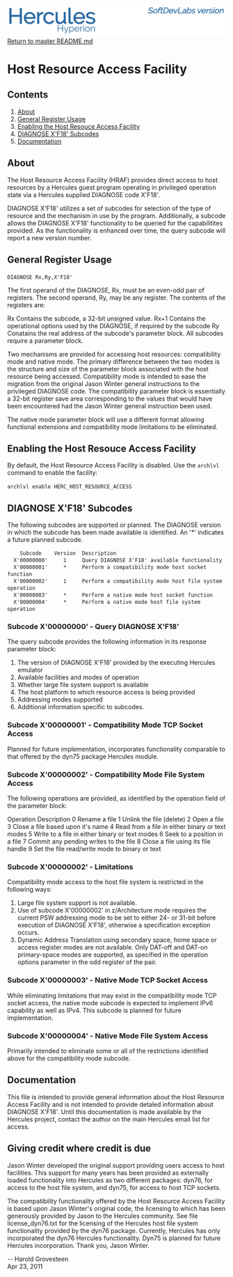 ![test image](images/image_header_herculeshyperionSDL.png)
[Return to master README.md](../README.md)

# Host Resource Access Facility
## Contents
1. [About](#About)
2. [General Register Usage](#General-Register-Usage)
3. [Enabling the Host Resouce Access Facility](#Enabling-the-Host-Resouce-Access-Facility)
4. [DIAGNOSE X'F18' Subcodes](#DIAGNOSE-XF18-Subcodes)
5. [Documentation](#Documentation)

## About
The Host Resource Access Facility (HRAF) provides direct access to host resources by a Hercules guest program operating in privileged operation state via a Hercules supplied DIAGNOSE code X'F18'.

DIAGNOSE X'F18' utilizes a set of subcodes for selection of the type of resource and the mechanism in use by the program.  Additionally, a subcode allows the DIAGNOSE X'F18' functionality to be queried for the capabilitites provided.  As the functionality is enhanced over time, the query subcode will report a new version number.

## General Register Usage
`DIAGNOSE Rx,Ry,X'F18'`  

The first operand of the DIAGNOSE, Rx, must be an even-odd pair of registers.  The second operand, Ry, may be any register.  The contents of the registers are:

  Rx   Contains the subcode, a 32-bit unsigned value.
  Rx+1 Contains the operational options used by the DIAGNOSE, if required by the
       subcode
  Ry   Conatains the real address of the subcode's parameter block.  All subcodes
       require a parameter block.

Two mechanisms are provided for accessing host resources: compatibility mode and native mode.  The primary difference between the two modes is the structure and size of the parameter block associated with the host resource being accessed.
Compatibility mode is intended to ease the migration from the original Jason Winter general instructions to the privileged DIAGNOSE code.  The compatibility parameter block is essentially a 32-bit register save area corresponding to the values that would have been encountered had the Jason Winter general instruction been used.

The native mode parameter block will use a different format allowing functional extensions and compatibility mode limitations to be eliminated.

## Enabling the Host Resouce Access Facility
By default, the Host Resource Access Facility is disabled.  Use the `archlvl` command to enable the facility:

`archlvl enable HERC_HOST_RESOURCE_ACCESS`  

## DIAGNOSE X'F18' Subcodes

The following subcodes are supported or planned.  The DIAGNOSE version in which the subcode has been made available is identified.  An '*' indicates a future planned subcode.  
```
    Subcode    Version  Description
  X'00000000'     1     Query DIAGNOSE X'F18' available functionality
  X'00000001'     *     Perform a compatibility mode host socket function
  X'00000002'     1     Perform a compatibility mode host file system operation
  X'00000003'     *     Perform a native mode host socket function
  X'00000004'     *     Perform a native mode host file system operation
```

### Subcode X'00000000' - Query DIAGNOSE X'F18'

The query subcode provides the following information in its response parameter block:

   1.  The version of DIAGNOSE X'F18' provided by the executing Hercules emulator
   2.  Available facilities and modes of operation
   3.  Whether large file system support is available
   4.  The host platform to which resource access is being provided
   5.  Addressing modes supported
   6.  Additional information specific to subcodes.

### Subcode X'00000001' - Compatibility Mode TCP Socket Access

Planned for future implementation, incorporates functionality comparable to that
offered by the dyn75 package Hercules module.

### Subcode X'00000002' - Compatibility Mode File System Access

The following operations are provided, as identified by the operation field of the
parameter block:

   Operation    Description
       0        Rename a file
       1        Unlink the file (delete)
       2        Open a file
       3        Close a file based upon it's name
       4        Read from a file in either binary or text modes
       5        Write to a file in either binary or text modes
       6        Seek to a position in a file
       7        Commit any pending writes to the file
       8        Close a file using its file handle
       9        Set the file read/write mode to binary or text


### Subcode X'00000002' - Limitations

Compatibility mode access to the host file system is restricted in the following
ways:

   1.  Large file system support is not available.
   2.  Use of subcode X'00000002' in z/Architecture mode requires the current PSW
       addressing mode to be set to either 24- or 31-bit before execution of
       DIAGNOSE X'F18', otherwise a specification exception occurs.
   3.  Dynamic Address Translation using secondary space, home space or access
       register modes are not available.  Only DAT-off and DAT-on primary-space modes
       are supported, as specified in the operation options parameter in the odd
       register of the pair.


### Subcode X'00000003' - Native Mode TCP Socket Access

While eliminating limitations that may exist in the compatibility mode TCP socket
access, the native mode subcode is expected to implement IPv6 capability as well as
IPv4.  This subcode is planned for future implementation.


### Subcode X'00000004' - Native Mode File System Access

Primarily intended to eliminate some or all of the restrictions identified above
for the compatibility mode subcode.

## Documentation

This file is intended to provide general information about the Host Resource Access Facility and is not intended to provide detaled information about DIAGNOSE X'F18'. Until this documentation is made available by the Hercules project, contact the author on the main Hercules email list for access.

## Giving credit where credit is due
Jason Winter developed the original support providing users access to host facilities.  This support for many years has been provided as externally loaded functionality into Hercules as two different packages: dyn76, for access to the host file system, and dyn75, for access to host TCP sockets.

The compatibility functionality offered by the Host Resource Access Facility is based upon Jason Winter's original code, the licensing to which has been generously provided by Jason to the Hercules community.  See file license_dyn76.txt for the licensing of the Hercules host file system functionality provided by the dyn76 package.  Currently, Hercules has only incorporated the dyn76 Hercules functionality.
Dyn75 is planned for future Hercules incorporation.  Thank you, Jason Winter.

-- Harold Grovesteen  
Apr 23, 2011
